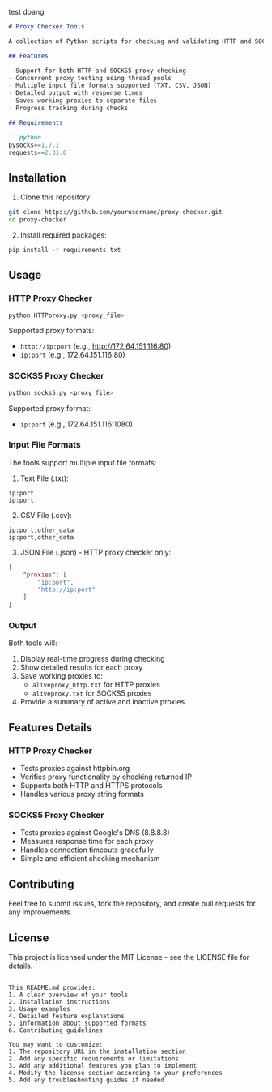 
test doang

```markdown
# Proxy Checker Tools

A collection of Python scripts for checking and validating HTTP and SOCKS5 proxies.

## Features

- Support for both HTTP and SOCKS5 proxy checking
- Concurrent proxy testing using thread pools
- Multiple input file formats supported (TXT, CSV, JSON)
- Detailed output with response times
- Saves working proxies to separate files
- Progress tracking during checks

## Requirements

```python
pysocks==1.7.1
requests==2.31.0
```

## Installation

1. Clone this repository:
```bash
git clone https://github.com/yourusername/proxy-checker.git
cd proxy-checker
```

2. Install required packages:
```bash
pip install -r requirements.txt
```

## Usage

### HTTP Proxy Checker

```bash
python HTTPproxy.py <proxy_file>
```

Supported proxy formats:
- `http://ip:port` (e.g., http://172.64.151.116:80)
- `ip:port` (e.g., 172.64.151.116:80)

### SOCKS5 Proxy Checker

```bash
python socks5.py <proxy_file>
```

Supported proxy format:
- `ip:port` (e.g., 172.64.151.116:1080)

### Input File Formats

The tools support multiple input file formats:

1. Text File (.txt):
```
ip:port
ip:port
```

2. CSV File (.csv):
```
ip:port,other_data
ip:port,other_data
```

3. JSON File (.json) - HTTP proxy checker only:
```json
{
    "proxies": [
        "ip:port",
        "http://ip:port"
    ]
}
```

### Output

Both tools will:
1. Display real-time progress during checking
2. Show detailed results for each proxy
3. Save working proxies to:
   - `aliveproxy_http.txt` for HTTP proxies
   - `aliveproxy.txt` for SOCKS5 proxies
4. Provide a summary of active and inactive proxies

## Features Details

### HTTP Proxy Checker
- Tests proxies against httpbin.org
- Verifies proxy functionality by checking returned IP
- Supports both HTTP and HTTPS protocols
- Handles various proxy string formats

### SOCKS5 Proxy Checker
- Tests proxies against Google's DNS (8.8.8.8)
- Measures response time for each proxy
- Handles connection timeouts gracefully
- Simple and efficient checking mechanism

## Contributing

Feel free to submit issues, fork the repository, and create pull requests for any improvements.

## License

This project is licensed under the MIT License - see the LICENSE file for details.
```

This README.md provides:
1. A clear overview of your tools
2. Installation instructions
3. Usage examples
4. Detailed feature explanations
5. Information about supported formats
6. Contributing guidelines

You may want to customize:
1. The repository URL in the installation section
2. Add any specific requirements or limitations
3. Add any additional features you plan to implement
4. Modify the license section according to your preferences
5. Add any troubleshooting guides if needed
